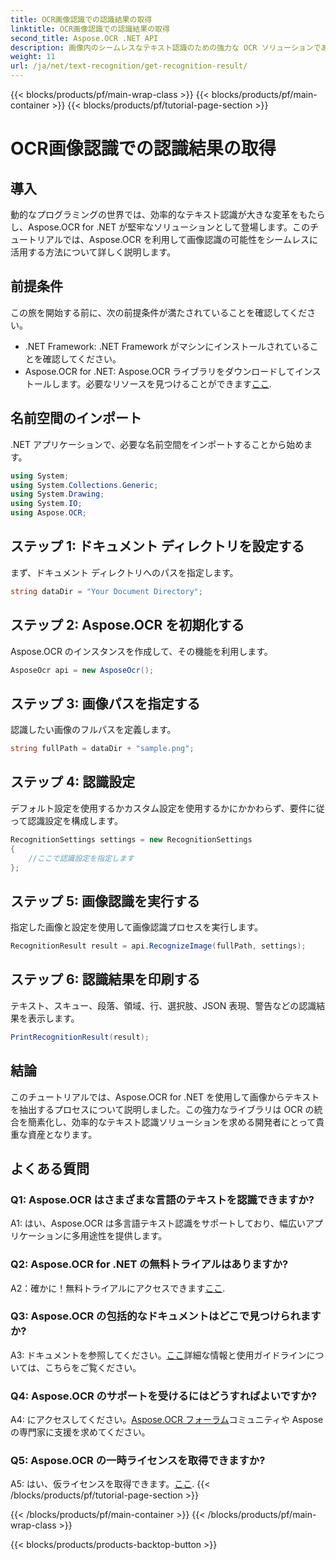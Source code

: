 ```yaml
---
title: OCR画像認識での認識結果の取得
linktitle: OCR画像認識での認識結果の取得
second_title: Aspose.OCR .NET API
description: 画像内のシームレスなテキスト認識のための強力な OCR ソリューションである Aspose.OCR for .NET を探索してください。
weight: 11
url: /ja/net/text-recognition/get-recognition-result/
---
```


{{< blocks/products/pf/main-wrap-class >}}
{{< blocks/products/pf/main-container >}}
{{< blocks/products/pf/tutorial-page-section >}}

# OCR画像認識での認識結果の取得

## 導入

動的なプログラミングの世界では、効率的なテキスト認識が大きな変革をもたらし、Aspose.OCR for .NET が堅牢なソリューションとして登場します。このチュートリアルでは、Aspose.OCR を利用して画像認識の可能性をシームレスに活用する方法について詳しく説明します。

## 前提条件

この旅を開始する前に、次の前提条件が満たされていることを確認してください。

- .NET Framework: .NET Framework がマシンにインストールされていることを確認してください。
-  Aspose.OCR for .NET: Aspose.OCR ライブラリをダウンロードしてインストールします。必要なリソースを見つけることができます[ここ](https://releases.aspose.com/ocr/net/).

## 名前空間のインポート

.NET アプリケーションで、必要な名前空間をインポートすることから始めます。

```csharp
using System;
using System.Collections.Generic;
using System.Drawing;
using System.IO;
using Aspose.OCR;
```

## ステップ 1: ドキュメント ディレクトリを設定する

まず、ドキュメント ディレクトリへのパスを指定します。

```csharp
string dataDir = "Your Document Directory";
```

## ステップ 2: Aspose.OCR を初期化する

Aspose.OCR のインスタンスを作成して、その機能を利用します。

```csharp
AsposeOcr api = new AsposeOcr();
```

## ステップ 3: 画像パスを指定する

認識したい画像のフルパスを定義します。

```csharp
string fullPath = dataDir + "sample.png";
```

## ステップ 4: 認識設定

デフォルト設定を使用するかカスタム設定を使用するかにかかわらず、要件に従って認識設定を構成します。

```csharp
RecognitionSettings settings = new RecognitionSettings
{
    //ここで認識設定を指定します
};
```

## ステップ 5: 画像認識を実行する

指定した画像と設定を使用して画像認識プロセスを実行します。

```csharp
RecognitionResult result = api.RecognizeImage(fullPath, settings);
```

## ステップ 6: 認識結果を印刷する

テキスト、スキュー、段落、領域、行、選択肢、JSON 表現、警告などの認識結果を表示します。

```csharp
PrintRecognitionResult(result);
```

## 結論

このチュートリアルでは、Aspose.OCR for .NET を使用して画像からテキストを抽出するプロセスについて説明しました。この強力なライブラリは OCR の統合を簡素化し、効率的なテキスト認識ソリューションを求める開発者にとって貴重な資産となります。

## よくある質問

### Q1: Aspose.OCR はさまざまな言語のテキストを認識できますか?

A1: はい、Aspose.OCR は多言語テキスト認識をサポートしており、幅広いアプリケーションに多用途性を提供します。

### Q2: Aspose.OCR for .NET の無料トライアルはありますか?

 A2：確かに！無料トライアルにアクセスできます[ここ](https://releases.aspose.com/).

### Q3: Aspose.OCR の包括的なドキュメントはどこで見つけられますか?

 A3: ドキュメントを参照してください。[ここ](https://reference.aspose.com/ocr/net/)詳細な情報と使用ガイドラインについては、こちらをご覧ください。

### Q4: Aspose.OCR のサポートを受けるにはどうすればよいですか?

 A4: にアクセスしてください。[Aspose.OCR フォーラム](https://forum.aspose.com/c/ocr/16)コミュニティや Aspose の専門家に支援を求めてください。

### Q5: Aspose.OCR の一時ライセンスを取得できますか?

 A5: はい、仮ライセンスを取得できます。[ここ](https://purchase.aspose.com/temporary-license/).
{{< /blocks/products/pf/tutorial-page-section >}}

{{< /blocks/products/pf/main-container >}}
{{< /blocks/products/pf/main-wrap-class >}}

{{< blocks/products/products-backtop-button >}}

